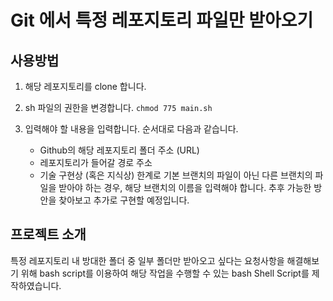 # Git 에서 특정 레포지토리 파일만 받아오기

## 사용방법
1. 해당 레포지토리를 clone 합니다.

2. sh 파일의 권한을 변경합니다.
```chmod 775 main.sh```

3. 입력해야 할 내용을 입력합니다. 순서대로 다음과 같습니다.
    - Github의 해당 레포지토리 폴더 주소 (URL)
    - 레포지토리가 들어갈 경로 주소
    - 기술 구현상 (혹은 지식상) 한계로 기본 브랜치의 파일이 아닌 다른 브랜치의 파일을 받아야 하는 경우, 해당 브랜치의 이름을 입력해야 합니다. 추후 가능한 방안을 찾아보고 추가로 구현할 예정입니다.

## 프로젝트 소개
특정 레포지토리 내 방대한 폴더 중 일부 폴더만 받아오고 싶다는 요청사항을 해결해보기 위해 bash script를 이용하여 해당 작업을 수행할 수 있는 bash Shell Script를 제작하였습니다.

##
